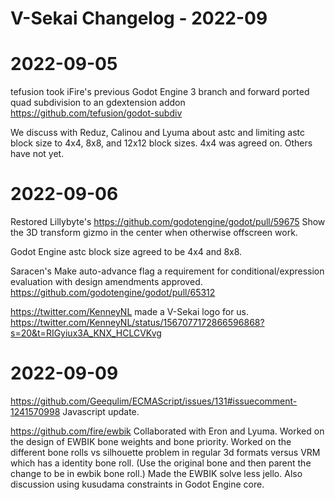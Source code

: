 # V-Sekai Changelog - 2022-09

# 2022-09-05

tefusion took iFire's previous Godot Engine 3 branch and forward ported quad subdivision to an gdextension addon <https://github.com/tefusion/godot-subdiv>

We discuss with Reduz, Calinou and Lyuma about astc and limiting astc block size to 4x4, 8x8, and 12x12 block sizes. 4x4 was agreed on. Others have not yet.

# 2022-09-06

Restored Lillybyte's <https://github.com/godotengine/godot/pull/59675> Show the 3D transform gizmo in the center when otherwise offscreen work.

Godot Engine astc block size agreed to be 4x4 and 8x8.

Saracen's Make auto-advance flag a requirement for conditional/expression evaluation with design amendments approved. <https://github.com/godotengine/godot/pull/65312>

<https://twitter.com/KenneyNL> made a V-Sekai logo for us. <https://twitter.com/KenneyNL/status/1567077172866596868?s=20&t=RIGyiux3A_KNX_HCLCVKvg>

# 2022-09-09

<https://github.com/Geequlim/ECMAScript/issues/131#issuecomment-1241570998> Javascript update.

<https://github.com/fire/ewbik> Collaborated with Eron and Lyuma. Worked on the design of EWBIK bone weights and bone priority. Worked on the different bone rolls vs silhouette problem in regular 3d formats versus VRM which has a identity bone roll. (Use the original bone and then parent the change to be in ewbik bone roll.) Made the EWBIK solve less jello. Also discussion using kusudama constraints in Godot Engine core.
